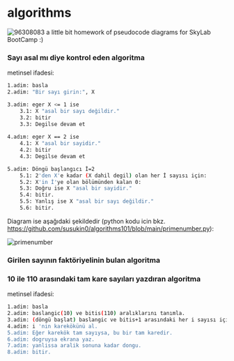 # algorithms

 ![96308083](https://github.com/susukin0/algorithms101/assets/70662829/4c96aac3-35a3-459f-8d24-0b4cb176d42a) a little bit homework of pseudocode diagrams for SkyLab BootCamp :)


### Sayı asal mı diye kontrol eden algoritma
metinsel ifadesi:
```sh
1.adim: basla
2.adim: "Bir sayı girin:", X

3.adim: eger X <= 1 ise
    3.1: X "asal bir sayı değildir."
    3.2: bitir
    3.3: Degilse devam et
    
4.adım: eger X == 2 ise
    4.1: X "asal bir sayidir."
    4.2: bitir
    4.3: Degilse devam et

5.adim: Döngü başlangıcı İ=2
    5.1: 2'den X'e kadar (X dahil degil) olan her İ sayısı için:
    5.2: X'in İ'ye olan bölümünden kalan 0:
    5.3: Doğru ise X "asal bir sayidir."
    5.4: bitir.
    5.5: Yanlış ise X "asal bir sayı değildir."
    5.6: bitir.
```
Diagram ise aşağıdaki şekildedir (python kodu icin bkz. https://github.com/susukin0/algorithms101/blob/main/primenumber.py):

![primenumber](https://github.com/susukin0/algorithms101/assets/70662829/4ad03244-8d1e-413e-8a3d-2f63f9149c5e)


### Girilen sayının faktöriyelinin bulan algoritma

### 10 ile 110 arasındaki tam kare sayıları yazdıran algoritma
metinsel ifadesi:
```sh
1.adim: basla
2.adim: baslangic(10) ve bitis(110) aralıklarını tanımla.
3.adim: (döngü başlat) baslangic ve bitis+1 arasındaki her i sayısı için
4.adim: i 'nin karekökünü al.
5.adim: Eğer karekök tam sayıysa, bu bir tam karedir.
6.adim: dogruysa ekrana yaz.
7.adim: yanlissa aralik sonuna kadar dongu.
8.adim: bitir.


```

